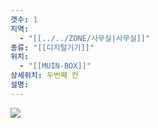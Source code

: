 ```yaml
---
갯수: 1
지역:
  - "[[../../ZONE/사무실|사무실]]"
종류: "[[디지털기기]]"
위치:
  - "[[MUIN-BOX]]"
상세위치: 두번째 칸
설명:
---
```

![](http://192.168.50.22/devices/240914_IMG_0002.jpg)